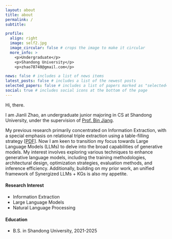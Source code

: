 ```yaml
---
layout: about
title: about
permalink: /
subtitle:

profile:
  align: right
  image: self2.jpg
  image_circular: false # crops the image to make it circular
  more_info: >
    <p>Undergraduate</p>
    <p>Shandong University</p>
    <p>zhao78740@gmail.com</p>

news: false # includes a list of news items
latest_posts: false # includes a list of the newest posts
selected_papers: false # includes a list of papers marked as "selected={true}"
social: true # includes social icons at the bottom of the page
---
```


Hi, there.

I am Jianli Zhao, an undergraduate junior majoring in CS at Shandong University, under the supervision of [Prof. Bin Jiang](https://faculty.sdu.edu.cn/jiangbin).

My previous research primarily concentrated on Information Extraction, with a special emphasis on relational triple extraction using a table-filling strategy [[PDF](https://openreview.net/pdf?id=nYS35cd54ze)]. Now I am keen to transition my focus towards Large Language Models (LLMs) to delve into the broad capabilities of generative models. My interest involves exploring various techniques to enhance generative language models, including the training methodologies, architectural design, optimization strategies, evaluation methods, and inference efficiency. Additionally, building on my prior work, an unified framework of Synergized LLMs + KGs is also my appetite.

#### Research Interest

- Information Extraction
- Large Language Models
- Natural Language Processing

#### Education

- B.S. in Shandong University, 2021-2025
